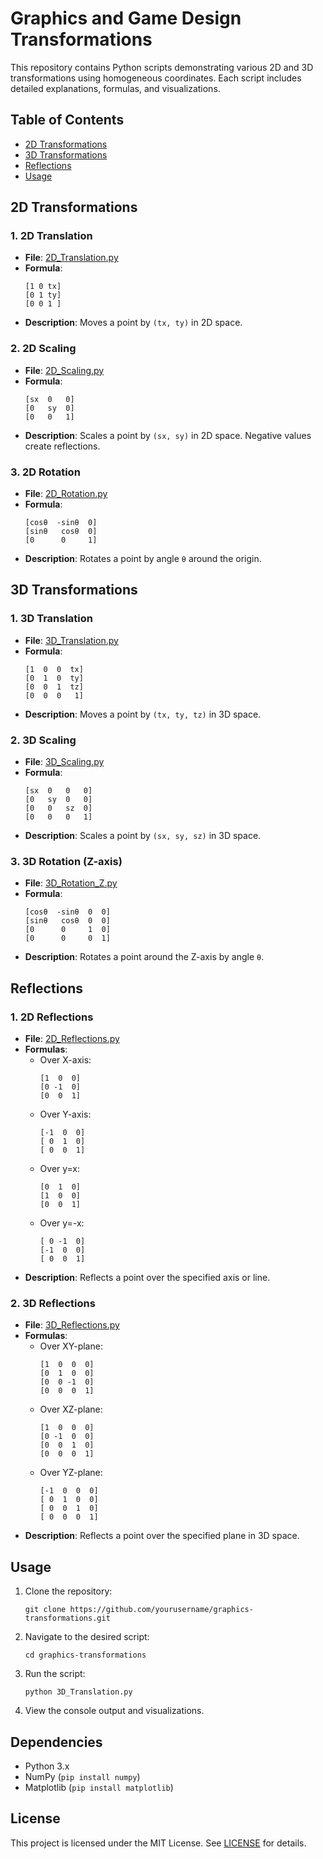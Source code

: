 # Graphics and Game Design Transformations
This repository contains Python scripts demonstrating various 2D and 3D transformations using homogeneous coordinates. Each script includes detailed explanations, formulas, and visualizations.

## Table of Contents
- [2D Transformations](#2d-transformations)
- [3D Transformations](#3d-transformations)
- [Reflections](#reflections)
- [Usage](#usage)

## 2D Transformations
### 1. 2D Translation
- **File**: [2D_Translation.py](2D_Translation.py)
- **Formula**:
  ```
  [1 0 tx]
  [0 1 ty]
  [0 0 1 ]
  ```
- **Description**: Moves a point by `(tx, ty)` in 2D space.

### 2. 2D Scaling
- **File**: [2D_Scaling.py](2D_Scaling.py)
- **Formula**:
  ```
  [sx  0   0]
  [0   sy  0]
  [0   0   1]
  ```
- **Description**: Scales a point by `(sx, sy)` in 2D space. Negative values create reflections.

### 3. 2D Rotation
- **File**: [2D_Rotation.py](2D_Rotation.py)
- **Formula**:
  ```
  [cosθ  -sinθ  0]
  [sinθ   cosθ  0]
  [0      0     1]
  ```
- **Description**: Rotates a point by angle `θ` around the origin.

## 3D Transformations
### 1. 3D Translation
- **File**: [3D_Translation.py](3D_Translation.py)
- **Formula**:
  ```
  [1  0  0  tx]
  [0  1  0  ty]
  [0  0  1  tz]
  [0  0  0   1]
  ```
- **Description**: Moves a point by `(tx, ty, tz)` in 3D space.

### 2. 3D Scaling
- **File**: [3D_Scaling.py](3D_Scaling.py)
- **Formula**:
  ```
  [sx  0   0   0]
  [0   sy  0   0]
  [0   0   sz  0]
  [0   0   0   1]
  ```
- **Description**: Scales a point by `(sx, sy, sz)` in 3D space.

### 3. 3D Rotation (Z-axis)
- **File**: [3D_Rotation_Z.py](3D_Rotation_Z.py)
- **Formula**:
  ```
  [cosθ  -sinθ  0  0]
  [sinθ   cosθ  0  0]
  [0      0     1  0]
  [0      0     0  1]
  ```
- **Description**: Rotates a point around the Z-axis by angle `θ`.

## Reflections
### 1. 2D Reflections
- **File**: [2D_Reflections.py](2D_Reflections.py)
- **Formulas**:
  - Over X-axis:
    ```
    [1  0  0]
    [0 -1  0]
    [0  0  1]
    ```
  - Over Y-axis:
    ```
    [-1  0  0]
    [ 0  1  0]
    [ 0  0  1]
    ```
  - Over y=x:
    ```
    [0  1  0]
    [1  0  0]
    [0  0  1]
    ```
  - Over y=-x:
    ```
    [ 0 -1  0]
    [-1  0  0]
    [ 0  0  1]
    ```
- **Description**: Reflects a point over the specified axis or line.

### 2. 3D Reflections
- **File**: [3D_Reflections.py](3D_Reflections.py)
- **Formulas**:
  - Over XY-plane:
    ```
    [1  0  0  0]
    [0  1  0  0]
    [0  0 -1  0]
    [0  0  0  1]
    ```
  - Over XZ-plane:
    ```
    [1  0  0  0]
    [0 -1  0  0]
    [0  0  1  0]
    [0  0  0  1]
    ```
  - Over YZ-plane:
    ```
    [-1  0  0  0]
    [ 0  1  0  0]
    [ 0  0  1  0]
    [ 0  0  0  1]
    ```
- **Description**: Reflects a point over the specified plane in 3D space.

## Usage
1. Clone the repository:
   ```
   git clone https://github.com/yourusername/graphics-transformations.git
   ```
2. Navigate to the desired script:
   ```
   cd graphics-transformations
   ```
3. Run the script:
   ```
   python 3D_Translation.py
   ```
4. View the console output and visualizations.

## Dependencies
- Python 3.x
- NumPy (`pip install numpy`)
- Matplotlib (`pip install matplotlib`)

## License
This project is licensed under the MIT License. See [LICENSE](LICENSE) for details.